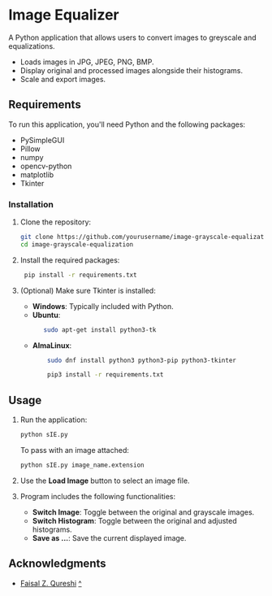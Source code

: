 
# Image Equalizer
A Python application that allows users to convert images to greyscale and equalizations.

- Loads images in JPG, JPEG, PNG, BMP.
- Display original and processed images alongside their histograms.
- Scale and export images.

## Requirements

To run this application, you'll need Python and the following packages:

- PySimpleGUI
- Pillow
- numpy
- opencv-python
- matplotlib
- Tkinter

### Installation

1. Clone the repository:
   ```bash
   git clone https://github.com/yourusername/image-grayscale-equalization.git
   cd image-grayscale-equalization
   ```

2. Install the required packages:
   ```bash
    pip install -r requirements.txt
   ```

3. (Optional) Make sure Tkinter is installed:
   - **Windows**: Typically included with Python.
   - **Ubuntu**:
     ```bash
        sudo apt-get install python3-tk
     ```
    - **AlmaLinux**:
        ```bash
            sudo dnf install python3 python3-pip python3-tkinter
        ```
        ```bash
            pip3 install -r requirements.txt
        ```
## Usage

1. Run the application:
   ```bash
   python sIE.py
   ```
   To pass with an image attached:
   ```bash
   python sIE.py image_name.extension
   ```

2. Use the **Load Image** button to select an image file.
3. Program includes the following functionalities:
   - **Switch Image**: Toggle between the original and grayscale images.
   - **Switch Histogram**: Toggle between the original and adjusted histograms.
   - **Save as ...**: Save the current displayed image.

## Acknowledgments

- [Faisal Z. Qureshi](http://vclab.science.uoit.ca/)
[^](https://csundergrad.science.uoit.ca/courses/csci3240u/labs/lab2-image-enhancement/image_viewer.py)